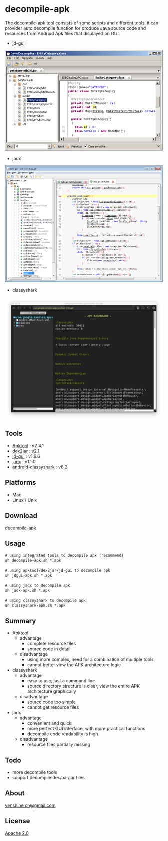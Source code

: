 # decompile-apk
The decompile-apk tool consists of some scripts and different tools, it can provider auto decompile function for produce Java source code and resources from Android Apk files that displayed on GUI.

* jd-gui  
   
![jd-gui](screenshot/jd-gui.png)

* jadx  
 
![jadx](screenshot/jadx.png)

* classyshark  

![classyshark](screenshot/classyshark.png)

## Tools
* [Apktool](https://github.com/iBotPeaches/Apktool) : v2.4.1
* [dex2jar](https://github.com/pxb1988/dex2jar) : v2.1
* [jd-gui](https://github.com/java-decompiler/jd-gui) : v1.6.6
* [jadx](https://github.com/skylot/jadx) : v1.1.0
* [android-classyshark](https://github.com/google/android-classyshark) : v8.2

## Platforms
* Mac
* Linux / Unix

## Download
[decompile-apk](https://github.com/venshine/decompile-apk/releases)

## Usage

```shell
# using integrated tools to decompile apk (recommend)
sh decompile-apk.sh *.apk

# using apktool/dex2jar/jd-gui to decompile apk
sh jdgui-apk.sh *.apk

# using jadx to decompile apk
sh jadx-apk.sh *.apk

# using classyshark to decompile apk
sh classyshark-apk.sh *.apk

```

## Summary
* Apktool
	* advantage
		* complete resource files
		* source code in detail
	* disadvantage
		* using more complex, need for a combination of multiple tools
		* cannot better view the APK architecture logic
* classyshark
	* advantage
		* easy to use, just a command line
		* source directory structure is clear, view the entire APK architecture graphically
	* disadvantage
		* source code too simple
		* cannot get resource files
* jadx
	* advantage
		* convenient and quick
		* more perfect GUI interface, with more practical functions
		* decompile code readability is high
	* disadvantage
		* resource files partially missing

## Todo
* more decompile tools
* support decompile dex/aar/jar files

## About
[venshine.cn@gmail.com](venshine.cn@gmail.com)

## License
[Apache 2.0](http://www.apache.org/licenses/LICENSE-2.0.html)